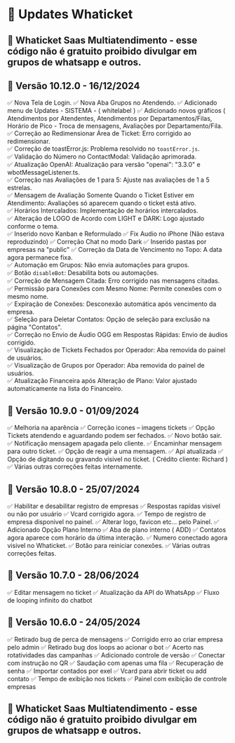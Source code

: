 # 📝 Updates Whaticket

## 🚀 Whaticket Saas Multiatendimento - esse código não é gratuito proibido divulgar em grupos de whatsapp e outros.

## 🚀 Versão 10.12.0 - 16/12/2024

✅ Nova Tela de Login. 
✅ Nova Aba Grupos no Atendendo.
✅ Adicionado menu de Updates - SISTEMA - ( whitelabel )
✅ Adicionado novos gráficos ( Atendimentos por Atendentes, Atendimentos por Departamentos/Filas, Horário de Pico - Troca de mensagens, Avaliações por Departamento/Fila.
✅ Correção ao Redimensionar Área de Ticket: Erro corrigido ao redimensionar.  
✅ Correção de toastError.js: Problema resolvido no `toastError.js`.  
✅ Validação do Número no ContactModal: Validação aprimorada.  
✅ Atualização OpenAI: Atualização para versão "openai": "3.3.0" e wbotMessageListener.ts.  
✅ Correção nas Avaliações de 1 para 5: Ajuste nas avaliações de 1 a 5 estrelas.  
✅ Mensagem de Avaliação Somente Quando o Ticket Estiver em Atendimento: Avaliações só aparecem quando o ticket está ativo.  
✅ Horários Intercalados: Implementação de horários intercalados.  
✅ Alteração de LOGO de Acordo com LIGHT e DARK: Logo ajustado conforme o tema.  
✅ Inserido novo Kanban e Reformulado
✅ Fix Audio no iPhone (Não estava reproduzindo)
✅ Correção Chat no modo Dark
✅ Inserido pastas por empresas na "public"
✅ Correção da Data de Vencimento no Topo: A data agora permanece fixa.  
✅ Automação em Grupos: Não envia automações para grupos.  
✅ Botão `disableBot`: Desabilita bots ou automações.  
✅ Correção de Mensagem Citada: Erro corrigido nas mensagens citadas.  
✅ Permissão para Conexões com Mesmo Nome: Permite conexões com o mesmo nome.  
✅ Expiração de Conexões: Desconexão automática após vencimento da empresa.  
✅ Seleção para Deletar Contatos: Opção de seleção para exclusão na página "Contatos".  
✅ Correção no Envio de Áudio OGG em Respostas Rápidas: Envio de áudios corrigido.  
✅ Visualização de Tickets Fechados por Operador: Aba removida do painel de usuários.  
✅ Visualização de Grupos por Operador: Aba removida do painel de usuários.  
✅ Atualização Financeira após Alteração de Plano: Valor ajustado automaticamente na lista do Financeiro.

## 🚀 Versão 10.9.0 - 01/09/2024

✅ Melhoria na aparência
✅ Correção icones – imagens tickets
✅ Opção Tickets atendendo e aguardando podem ser fechados.
✅ Novo botão sair.
✅ Notificação mensagem apagada pelo cliente.
✅ Encaminhar mensagem para outro ticket.
✅ Opção de reagir a uma mensagem.
✅ Api atualizada
✅ Opção de digitando ou gravando visivel no ticket. ( Crédito cliente: Richard )
✅ Várias outras correções feitas internamente.

## 🚀 Versão 10.8.0 - 25/07/2024

✅ Habilitar e desabilitar registro de empresas
✅ Respostas rapídas visivel ou não por usuário
✅ Vcard corrigido agora.
✅ Tempo de registro de empresa disponivel no painel.
✅ Alterar logo, favicon etc… pelo Painel.
✅ Adicionado Opção Plano Interno
✅ Aba de plano interno ( ADD)
✅ Contatos agora aparece com horário da última interação.
✅ Numero conectado agora visivel no Whaticket.
✅ Botão para reiniciar conexões.
✅ Várias outras correções feitas.

## 🚀 Versão 10.7.0 - 28/06/2024

✅ Editar mensagem no ticket
✅ Atualização da API do WhatsApp
✅ Fluxo de looping infinito do chatbot

## 🚀 Versão 10.6.0 - 24/05/2024

✅ Retirado bug de perca de mensagens
✅ Corrigido erro ao criar empresa pelo admin
✅ Retirado bug dos loops ao acionar o bot
✅ Acerto nas rotatividades das campanhas
✅ Adicionado controle de versão
✅ Conectar com instrução no QR
✅ Saudação com apenas uma fila
✅ Recuperação de senha
✅ Importar contados por exel
✅ Vcard para abrir ticket ou add contato
✅ Tempo de exibição nos tickets
✅ Painel com exibição de controle empresas

## 🚀 Whaticket Saas Multiatendimento - esse código não é gratuito proibido divulgar em grupos de whatsapp e outros.

